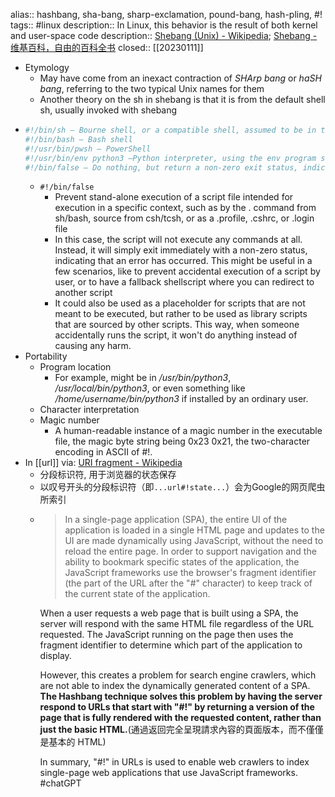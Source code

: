 alias:: hashbang, sha-bang, sharp-exclamation, pound-bang, hash-pling, #!
tags:: #linux
description:: In Linux, this behavior is the result of both kernel and user-space code
description:: [Shebang (Unix) - Wikipedia](https://en.wikipedia.org/wiki/Shebang_(Unix)); [Shebang - 维基百科，自由的百科全书](https://zh.wikipedia.org/wiki/Shebang)
closed:: [[20230111]]

  - Etymology
    - May have come from an inexact contraction of *SHArp bang* or *haSH bang*, referring to the two typical Unix names for them
    - Another theory on the sh in shebang is that it is from the default shell sh, usually invoked with shebang
- ```bash
  #!/bin/sh – Bourne shell, or a compatible shell, assumed to be in the /bin directory
  #!/bin/bash – Bash shell
  #!/usr/bin/pwsh – PowerShell
  #!/usr/bin/env python3 –Python interpreter, using the env program search path to find it
  #!/bin/false – Do nothing, but return a non-zero exit status, indicating failure.
  ```
  - `#!/bin/false`
    - Prevent stand-alone execution of a script file intended for execution in a specific context, such as by the . command from sh/bash, source from csh/tcsh, or as a .profile, .cshrc, or .login file
    - In this case, the script will not execute any commands at all. Instead, it will simply exit immediately with a non-zero status, indicating that an error has occurred. This might be useful in a few scenarios, like to prevent accidental execution of a script by user, or to have a fallback shellscript where you can redirect to another script
    - It could also be used as a placeholder for scripts that are not meant to be executed, but rather to be used as library scripts that are sourced by other scripts. This way, when someone accidentally runs the script, it won't do anything instead of causing any harm.
- Portability
  - Program location
    - For example, might be in */usr/bin/python3*, */usr/local/bin/python3*, or even something like */home/username/bin/python3* if installed by an ordinary user.
  - Character interpretation
  - Magic number
    - A human-readable instance of a magic number in the executable file, the magic byte string being 0x23 0x21, the two-character encoding in ASCII of #!.
- In [[url]] via: [URI fragment - Wikipedia](https://en.wikipedia.org/wiki/URI_fragment#hash-bang)
  - 分段标识符, 用于浏览器的状态保存
  - 以叹号开头的分段标识符（即`...url#!state...`）会为Google的网页爬虫所索引
  - > In a single-page application (SPA), the entire UI of the application is loaded in a single HTML page and updates to the UI are made dynamically using JavaScript, without the need to reload the entire page. In order to support navigation and the ability to bookmark specific states of the application, the JavaScript frameworks use the browser's fragment identifier (the part of the URL after the "#" character) to keep track of the current state of the application.
    >
    When a user requests a web page that is built using a SPA, the server will respond with the same HTML file regardless of the URL requested. The JavaScript running on the page then uses the fragment identifier to determine which part of the application to display.
    >
    However, this creates a problem for search engine crawlers, which are not able to index the dynamically generated content of a SPA. **The Hashbang technique solves this problem by having the server respond to URLs that start with "#!" by returning a version of the page that is fully rendered with the requested content, rather than just the basic HTML.**(通過返回完全呈現請求內容的頁面版本，而不僅僅是基本的 HTML)
    >
    In summary, "#!" in URLs is used to enable web crawlers to index single-page web applications that use JavaScript frameworks.
    #chatGPT